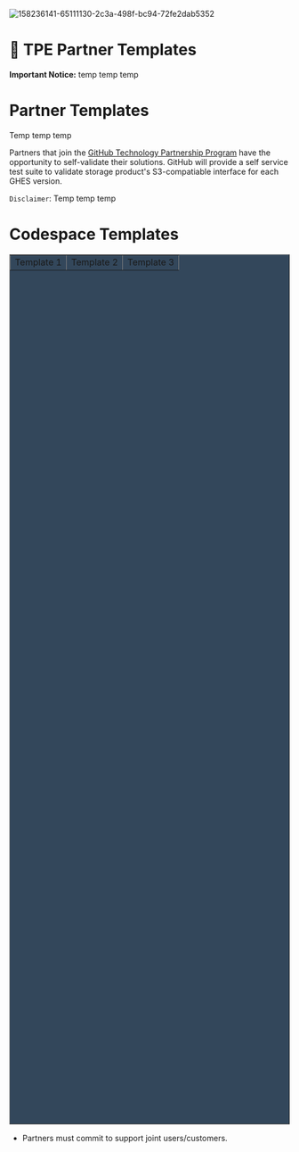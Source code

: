 ![158236141-65111130-2c3a-498f-bc94-72fe2dab5352](https://user-images.githubusercontent.com/54083068/158707540-7e08b789-475d-4a3f-800a-c0197412cf53.png)

# 🚨 TPE Partner Templates

**Important Notice:** temp temp temp 

# Partner Templates
Temp temp temp

Partners that join the [GitHub Technology Partnership Program](https://partner.github.com/technology-partners) have the opportunity to self-validate their solutions.
GitHub will provide a self service test suite to validate storage product's S3-compatiable interface for each GHES version.

`Disclaimer`: Temp temp temp 


# Codespace Templates 

<table border="1" style=background-color:#33475b height="40%">
  <tr> 
    <td>Template 1</td>
    <td>Template 2</td>
    <td>Template 3</td>
  </tr>

</table>


- Partners must commit to support joint users/customers.
